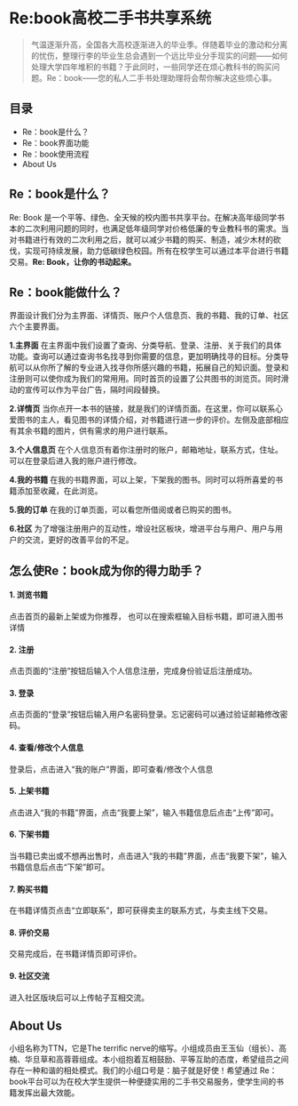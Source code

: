 # Re:book高校二手书共享系统
> 气温逐渐升高，全国各大高校逐渐进入的毕业季。伴随着毕业的激动和分离的忧伤，整理行李的毕业生总会遇到一个远比毕业分手现实的问题——如何处理大学四年堆积的书籍？于此同时，一些同学还在烦心教科书的购买问题。Re：book——您的私人二手书处理助理将会帮你解决这些烦心事。


## 目录
- Re：book是什么？
- Re：book界面功能
- Re：book使用流程
- About Us

## Re：book是什么？

Re: Book
是一个平等、绿色、全天候的校内图书共享平台。在解决高年级同学书本的二次利用问题的同时，也满足低年级同学对价格低廉的专业教科书的需求。当对书籍进行有效的二次利用之后，就可以减少书籍的购买、制造，减少木材的砍伐，实现可持续发展，助力低碳绿色校园。所有在校学生可以通过本平台进行书籍交易。**Re: Book，让你的书动起来。**

## Re：book能做什么？
界面设计我们分为主界面、详情页、账户个人信息页、我的书籍、我的订单、社区六个主要界面。

**1.主界面**
	在主界面中我们设置了查询、分类导航、登录、注册、关于我们的具体功能。查询可以通过查询书名找寻到你需要的信息，更加明确找寻的目标。分类导航可以从你所了解的专业进入找寻你所感兴趣的书籍，拓展自己的知识面。登录和注册则可以使你成为我们的常用用。同时首页的设置了公共图书的浏览页。同时滑动的宣传可以作为平台广告，隔时间段替换。
	
**2.详情页**
	当你点开一本书的链接，就是我们的详情页面。在这里，你可以联系心爱图书的主人，看见图书的详情介绍，对书籍进行进一步的评价。左侧及底部相应有其余书籍的图片，供有需求的用户进行联系。
	
**3.个人信息页**
	在个人信息页有着你注册时的账户，邮箱地址，联系方式，住址。可以在登录后进入我的账户进行修改。

**4.我的书籍**
	在我的书籍界面，可以上架，下架我的图书。同时可以将所喜爱的书籍添加至收藏，在此浏览。
	
**5.我的订单**
	在我的订单页面，可以看您所借阅或者已购买的图书。

**6.社区**
	为了增强注册用户的互动性，增设社区板块，增进平台与用户、用户与用户的交流，更好的改善平台的不足。 
## 怎么使Re：book成为你的得力助手？
#### 1. 浏览书籍
点击首页的最新上架或为你推荐， 也可以在搜索框输入目标书籍，即可进入图书详情
#### 2. 注册
点击页面的“注册”按钮后输入个人信息注册，完成身份验证后注册成功。
#### 3. 登录
点击页面的“登录”按钮后输入用户名密码登录。忘记密码可以通过验证邮箱修改密码。
#### 4. 查看/修改个人信息
登录后，点击进入“我的账户”界面，即可查看/修改个人信息
#### 5. 上架书籍
点击进入“我的书籍”界面，点击“我要上架”，输入书籍信息后点击“上传”即可。
#### 6. 下架书籍
当书籍已卖出或不想再出售时，点击进入“我的书籍”界面，点击“我要下架”，输入书籍信息后点击“下架”即可。
#### 7. 购买书籍
在书籍详情页点击“立即联系”，即可获得卖主的联系方式，与卖主线下交易。
#### 8. 评价交易
交易完成后，在书籍详情页即可评价。
#### 9. 社区交流
进入社区版块后可以上传帖子互相交流。
## About Us

小组名称为TTN，它是The terrific nerve的缩写。小组成员由王玉仙（组长）、高楠、华旦草和高蓉蓉组成。本小组抱着互相鼓励、平等互助的态度，希望组员之间存在一种和谐的相处模式。我们的小组口号是：脑子就是好使！希望通过 Re：book平台可以为在校大学生提供一种便捷实用的二手书交易服务，使学生间的书籍发挥出最大效能。